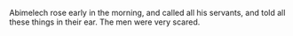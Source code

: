 Abimelech rose early in the morning, and called all his servants, and told all these things in their ear. The men were very scared.